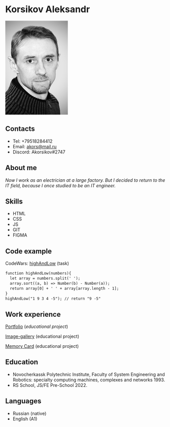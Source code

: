 # Korsikov Aleksandr #

![my photo](avatar.jpg)
## Contacts ##
- Tel: +79518284412
- Email: akors@mail.ru
- Discord: Akorsikov#2747

## About me ##
_Now I work as an electrician at a large factory. But I decided to return to the IT field, because I once studied to be an IT engineer._

## Skills ##
- HTML
- CSS
- JS
- GIT
- FIGMA

## Сode example ##
CodeWars: [highAndLow](https://www.codewars.com/kata/554b4ac871d6813a03000035)  (task)
```
function highAndLow(numbers){
  let array = numbers.split(' ');
  array.sort((a, b) => Number(b) - Number(a));
  return array[0] + ' ' + array[array.length - 1];
}
highAndLow("1 9 3 4 -5"); // return "9 -5"
```
## Work experience ##
[Portfolio](https://rolling-scopes-school.github.io/akorsikov-JSFEPRESCHOOL/portfolio/) (_educational project_)

[Image-gallery](https://rolling-scopes-school.github.io/akorsikov-JSFEPRESCHOOL/image-gallery/) (educational project)

[Memory Card](https://rolling-scopes-school.github.io/akorsikov-JSFEPRESCHOOL/memory-game/) (educational project)

## Education ##
- Novocherkassk Polytechnic Institute, Faculty of System Engineering and Robotics: specialty computing machines, complexes and networks 1993.
- RS School, JS/FE Pre-School 2022.

## Languages ##
- Russian (native)
- English (A1)